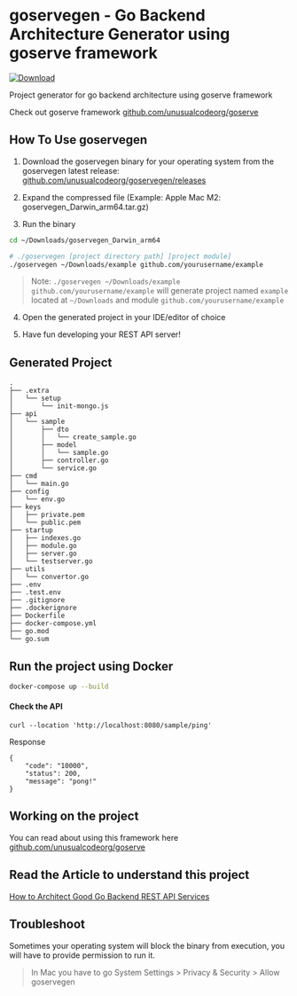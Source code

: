 # goservegen - Go Backend Architecture Generator using goserve framework
[![Download](https://img.shields.io/badge/Download-Starter%20Project%20Zip-green.svg)](https://github.com/unusualcodeorg/goservegen/raw/main/project.zip)

Project generator for go backend architecture using goserve framework

Check out goserve framework [github.com/unusualcodeorg/goserve](https://github.com/unusualcodeorg/goserve)

## How To Use goservegen
1. Download the goservegen binary for your operating system from the goservegen latest release: [github.com/unusualcodeorg/goservegen/releases](https://github.com/unusualcodeorg/goservegen/releases)

2. Expand the compressed file (Example: Apple Mac M2: goservegen_Darwin_arm64.tar.gz)

3. Run the binary 
```bash
cd ~/Downloads/goservegen_Darwin_arm64

# ./goservegen [project directory path] [project module]
./goservegen ~/Downloads/example github.com/yourusername/example
```
> Note: `./goservegen ~/Downloads/example github.com/yourusername/example` will generate project named `example` located at `~/Downloads` and module `github.com/yourusername/example`

4. Open the generated project in your IDE/editor of choice

5. Have fun developing your REST API server!

## Generated Project
```
.
├── .extra
│   └── setup
│       └── init-mongo.js
├── api
│   └── sample
│       ├── dto
│       │   └── create_sample.go
│       ├── model
│       │   └── sample.go
│       ├── controller.go
│       └── service.go
├── cmd
│   └── main.go
├── config
│   └── env.go
├── keys
│   ├── private.pem
│   └── public.pem
├── startup
│   ├── indexes.go
│   ├── module.go
│   ├── server.go
│   └── testserver.go
├── utils
│   └── convertor.go
├── .env
├── .test.env
├── .gitignore
├── .dockerignore
├── Dockerfile
├── docker-compose.yml
├── go.mod
└── go.sum
```

## Run the project using Docker
```bash
docker-compose up --build
```
#### Check the API
```cURL
curl --location 'http://localhost:8080/sample/ping'
```
Response
```
{
    "code": "10000",
    "status": 200,
    "message": "pong!"
}
```

## Working on the project
You can read about using this framework here [github.com/unusualcodeorg/goserve](https://github.com/unusualcodeorg/goserve)

## Read the Article to understand this project
[How to Architect Good Go Backend REST API Services](https://medium.com/@janishar.ali/how-to-architecture-good-go-backend-rest-api-services-14cc4730c05b)

## Troubleshoot
Sometimes your operating system will block the binary from execution, you will have to provide permission to run it. 

> In Mac you have to go System Settings > Privacy & Security > Allow goservegen